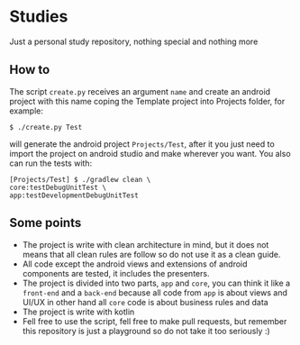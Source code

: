 # Studies

Just a personal study repository, nothing special and nothing more

## How to

The script `create.py` receives an argument `name` and create an android project with this name coping the Template project into Projects folder, for example:

```
$ ./create.py Test
```

will generate the android project `Projects/Test`, after it you just need to import the project on android studio and make wherever you want. 
You also can run the tests with:

```
[Projects/Test] $ ./gradlew clean \
core:testDebugUnitTest \
app:testDevelopmentDebugUnitTest
```

## Some points

- The project is write with clean architecture in mind, but it does not means that all clean rules are follow so do not use it as a clean guide.
- All code except the android views and extensions of android components are tested, it includes the presenters.
- The project is divided into two parts, `app` and `core`, you can think it like a `front-end` and a `back-end` because all code from `app` is about views and UI/UX in other hand all `core` code is about business rules and data
- The project is write with kotlin
- Fell free to use the script, fell free to make pull requests, but remember this repository is just a playground so do not take it too seriously :)
